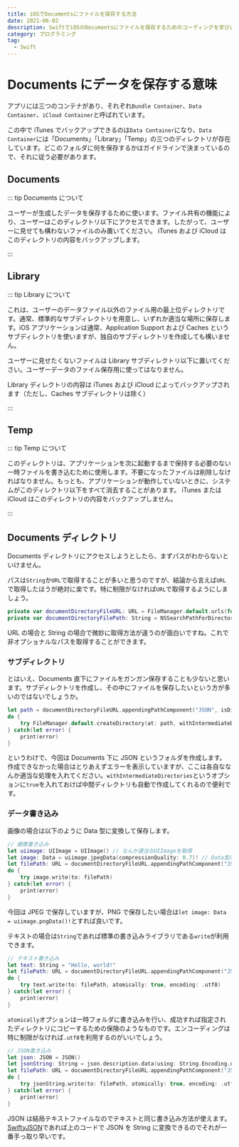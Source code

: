 ```yaml
---
title: iOSでDocumentsにファイルを保存する方法
date: 2021-06-02
description: SwiftでiOSのDocumentsにファイルを保存するためのコーディングを学びます
category: プログラミング
tag:
  - Swift
---
```


# Documents にデータを保存する意味

アプリには三つのコンテナがあり、それぞれ`Bundle Container`、`Data Container`、`iCloud Container`と呼ばれています。

この中で iTunes でバックアップできるのは`Data Container`になり、`Data Container`には「Documents」「Library」「Temp」の三つのディレクトリが存在しています。どこのフォルダに何を保存するかはガイドラインで決まっているので、それに従う必要があります。

## Documents

::: tip Documents について

ユーザーが生成したデータを保存するために使います。ファイル共有の機能により、ユーザーはこのディレクトリ以下にアクセスできます。したがって、ユーザーに見せても構わないファイルのみ置いてください。
iTunes および iCloud はこのディレクトリの内容をバックアップします。

:::

## Library

::: tip Library について

これは、ユーザーのデータファイル以外のファイル用の最上位ディレクトリです。通常、標準的なサブディレクトリを用意し、いずれか適当な場所に保存します。iOS アプリケーションは通常、Application Support および Caches というサブディレクトリを使いますが、独自のサブディレクトリを作成しても構いません。

ユーザーに見せたくないファイルは Library サブディレクトリ以下に置いてください。ユーザーデータのファイル保存用に使ってはなりません。

Library ディレクトリの内容は iTunes および iCloud によってバックアップされます（ただし、Caches サブディレクトリは除く）

:::

## Temp

::: tip Temp について

このディレクトリは、アプリケーションを次に起動するまで保持する必要のない一時ファイルを書き込むために使用します。不要になったファイルは削除しなければなりません。もっとも、アプリケーションが動作していないときに、システムがこのディレクトリ以下をすべて消去することがあります。
iTunes または iCloud はこのディレクトリの内容をバックアップしません。

:::

## Documents ディレクトリ

Documents ディレクトリにアクセスしようとしたら、まずパスがわからないといけません。

パスは`String`か`URL`で取得することが多いと思うのですが、結論から言えば`URL`で取得したほうが絶対に楽です。特に制限がなければ`URL`で取得するようにしましょう。

```swift
private var documentDirectoryFileURL: URL = FileManager.default.urls(for: .documentDirectory, in: .userDomainMask)[0]
private var documentDirectoryFilePath: String = NSSearchPathForDirectoriesInDomains(.documentDirectory, .userDomainMask, true)[0]
```

URL の場合と String の場合で微妙に取得方法が違うのが面白いですね。これで非オプショナルなパスを取得することができます。

### サブディレクトリ

とはいえ、Documents 直下にファイルをガンガン保存することも少ないと思います。サブディレクトリを作成し、その中にファイルを保存したいという方が多いのではないでしょうか。

```swift
let path = documentDirectoryFileURL.appendingPathComponent("JSON", isDirectory: true)
do {
    try FileManager.default.createDirectory(at: path, withIntermediateDirectories: true, attributes: nil)
} catch(let error) {
    print(error)
}
```

というわけで、今回は Documents 下に JSON というフォルダを作成します。作成できなかった場合はとりあえずエラーを表示していますが、ここは各自ななんか適当な処理を入れてください。`withIntermediateDirectories`というオプションに`true`を入れておけば中間ディレクトリも自動で作成してくれるので便利です。

### データ書き込み

画像の場合は以下のように Data 型に変換して保存します。

```swift
// 画像書き込み
let uiimage: UIImage = UIImage() // なんか適当なUIImageを取得
let image: Data = uiimage.jpegData(compressionQuality: 0.7)! // Data型に変換
let filePath: URL = documentDirectoryFileURL.appendingPathComponent("JSON/default.jpeg")
do {
    try image.write(to: filePath)
} catch(let error) {
    print(error)
}
```

今回は JPEG で保存していますが、PNG で保存したい場合は`let image: Data = uiimage.pngData()!`とすれば良いです。

テキストの場合は`String`であれば標準の書き込みライブラリである`write`が利用できます。

```swift
// テキスト書き込み
let text: String = "Hello, world!"
let filePath: URL = documentDirectoryFileURL.appendingPathComponent("JSON/default.txt")
do {
    try text.write(to: filePath, atomically: true, encoding: .utf8)
} catch(let error) {
    print(error)
}
```

`atomically`オプションは一時フォルダに書き込みを行い、成功すれば指定されたディレクトリにコピーするための保険のようなものです。エンコーディングは特に制限がなければ`.utf8`を利用するのがいいでしょう。

```swift
// JSON書き込み
let json: JSON = JSON()
let jsonString: String = json.description.data(using: String.Encoding.utf8)!
let filePath: URL = documentDirectoryFileURL.appendingPathComponent("JSON/default.json")
do {
    try jsonString.write(to: filePath, atomically: true, encoding: .utf8)
} catch(let error) {
    print(error)
}
```

JSON は結局テキストファイルなのでテキストと同じ書き込み方法が使えます。[SwiftyJSON](https://github.com/SwiftyJSON/SwiftyJSON)であれば上のコードで JSON を String に変換できるのでそれが一番手っ取り早いです。
